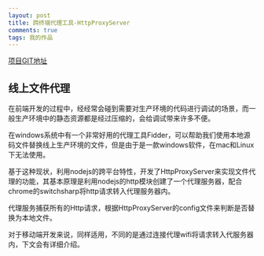 ```yaml
---
layout: post
title: 跨终端代理工具-HttpProxyServer
comments: true
tags: 我的作品
---
```


[项目GIT地址](https://github.com/devWayne/hps)

## 线上文件代理

在前端开发的过程中，经经常会碰到需要对生产环境的代码进行调试的场景，而一般生产环境中的静态资源都是经过压缩的，会给调试带来许多不便。   

在windows系统中有一个非常好用的代理工具Fidder，可以帮助我们使用本地源码文件替换线上生产环境的文件，但是由于是一款windows软件，在mac和Linux下无法使用。   

基于这种现状，利用nodejs的跨平台特性，开发了HttpProxyServer来实现文件代理的功能，其基本原理是利用nodejs的http模块创建了一个代理服务器，配合chrome的switchsharp将http请求转入代理服务器内。   

代理服务捕获所有的Http请求，根据HttpProxyServer的config文件来判断是否替换为本地文件。    

对于移动端开发来说，同样适用，不同的是通过连接代理wifi将请求转入代服务器内，下文会有详细介绍。
